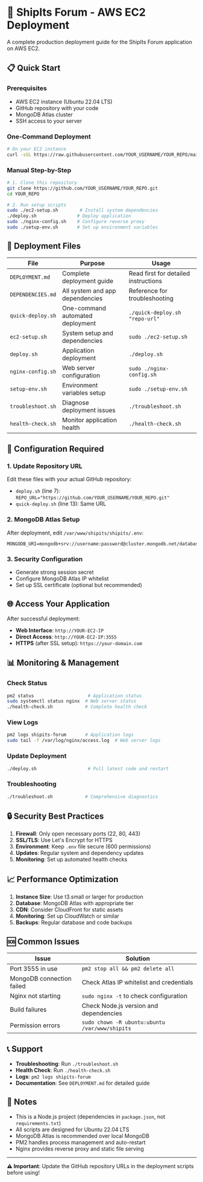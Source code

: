 # 🚀 ShipIts Forum - AWS EC2 Deployment

A complete production deployment guide for the ShipIts Forum application on AWS EC2.

## 📋 Quick Start

### Prerequisites
- AWS EC2 instance (Ubuntu 22.04 LTS)
- GitHub repository with your code
- MongoDB Atlas cluster
- SSH access to your server

### One-Command Deployment
```bash
# On your EC2 instance
curl -sSL https://raw.githubusercontent.com/YOUR_USERNAME/YOUR_REPO/main/quick-deploy.sh | bash -s "https://github.com/YOUR_USERNAME/YOUR_REPO.git"
```

### Manual Step-by-Step
```bash
# 1. Clone this repository
git clone https://github.com/YOUR_USERNAME/YOUR_REPO.git
cd YOUR_REPO

# 2. Run setup scripts
sudo ./ec2-setup.sh        # Install system dependencies
./deploy.sh               # Deploy application
sudo ./nginx-config.sh    # Configure reverse proxy
sudo ./setup-env.sh       # Set up environment variables
```

## 📁 Deployment Files

| File | Purpose | Usage |
|------|---------|-------|
| `DEPLOYMENT.md` | Complete deployment guide | Read first for detailed instructions |
| `DEPENDENCIES.md` | All system and app dependencies | Reference for troubleshooting |
| `quick-deploy.sh` | One-command automated deployment | `./quick-deploy.sh "repo-url"` |
| `ec2-setup.sh` | System setup and dependencies | `sudo ./ec2-setup.sh` |
| `deploy.sh` | Application deployment | `./deploy.sh` |
| `nginx-config.sh` | Web server configuration | `sudo ./nginx-config.sh` |
| `setup-env.sh` | Environment variables setup | `sudo ./setup-env.sh` |
| `troubleshoot.sh` | Diagnose deployment issues | `./troubleshoot.sh` |
| `health-check.sh` | Monitor application health | `./health-check.sh` |

## 🔧 Configuration Required

### 1. Update Repository URL
Edit these files with your actual GitHub repository:
- `deploy.sh` (line 7): `REPO_URL="https://github.com/YOUR_USERNAME/YOUR_REPO.git"`
- `quick-deploy.sh` (line 13): Same URL

### 2. MongoDB Atlas Setup
After deployment, edit `/var/www/shipits/shipits/.env`:
```env
MONGODB_URI=mongodb+srv://username:password@cluster.mongodb.net/database
```

### 3. Security Configuration
- Generate strong session secret
- Configure MongoDB Atlas IP whitelist
- Set up SSL certificate (optional but recommended)

## 🌐 Access Your Application

After successful deployment:
- **Web Interface**: `http://YOUR-EC2-IP`
- **Direct Access**: `http://YOUR-EC2-IP:3555`
- **HTTPS** (after SSL setup): `https://your-domain.com`

## 📊 Monitoring & Management

### Check Status
```bash
pm2 status                    # Application status
sudo systemctl status nginx  # Web server status
./health-check.sh            # Complete health check
```

### View Logs
```bash
pm2 logs shipits-forum       # Application logs
sudo tail -f /var/log/nginx/access.log  # Web server logs
```

### Update Deployment
```bash
./deploy.sh                   # Pull latest code and restart
```

### Troubleshooting
```bash
./troubleshoot.sh            # Comprehensive diagnostics
```

## 🔒 Security Best Practices

1. **Firewall**: Only open necessary ports (22, 80, 443)
2. **SSL/TLS**: Use Let's Encrypt for HTTPS
3. **Environment**: Keep `.env` file secure (600 permissions)
4. **Updates**: Regular system and dependency updates
5. **Monitoring**: Set up automated health checks

## 📈 Performance Optimization

1. **Instance Size**: Use t3.small or larger for production
2. **Database**: MongoDB Atlas with appropriate tier
3. **CDN**: Consider CloudFront for static assets
4. **Monitoring**: Set up CloudWatch or similar
5. **Backups**: Regular database and code backups

## 🆘 Common Issues

| Issue | Solution |
|-------|----------|
| Port 3555 in use | `pm2 stop all && pm2 delete all` |
| MongoDB connection failed | Check Atlas IP whitelist and credentials |
| Nginx not starting | `sudo nginx -t` to check configuration |
| Build failures | Check Node.js version and dependencies |
| Permission errors | `sudo chown -R ubuntu:ubuntu /var/www/shipits` |

## 📞 Support

- **Troubleshooting**: Run `./troubleshoot.sh`
- **Health Check**: Run `./health-check.sh`
- **Logs**: `pm2 logs shipits-forum`
- **Documentation**: See `DEPLOYMENT.md` for detailed guide

## 📝 Notes

- This is a Node.js project (dependencies in `package.json`, not `requirements.txt`)
- All scripts are designed for Ubuntu 22.04 LTS
- MongoDB Atlas is recommended over local MongoDB
- PM2 handles process management and auto-restart
- Nginx provides reverse proxy and static file serving

---

**⚠️ Important**: Update the GitHub repository URLs in the deployment scripts before using!